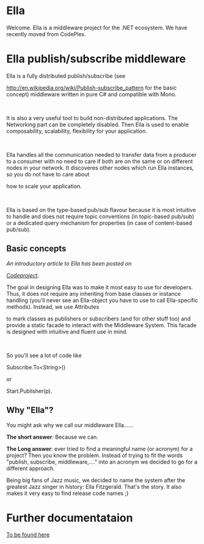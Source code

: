 
# Ella
Welcome. Ella is a middleware project for the .NET ecosystem.
We have recently moved from CodePlex.

<div class="wikidoc">

<h1></h1>

<h1>Ella publish/subscribe middleware</h1>

<p>Ella is a fully distributed publish/subscribe (see <a href="/ella/wikipage?title=http%3a%2f%2fen.wikipedia.org%2fwiki%2fPublish-subscribe_pattern&referringTitle=Home">

http://en.wikipedia.org/wiki/Publish-subscribe_pattern</a> for the basic concept) middleware written in pure C# and compatible with Mono.<br>

<br>

It is also a very useful tool to build non-distributed applications. The Networking part can be completely disabled. Then Ella is used to enable composability, scalability, flexibility for your application.<br>

<br>

Ella handles all the communication needed to transfer data from a producer to a consumer with no need to care if both are on the same or on different nodes in your network. It discoveres other nodes which run Ella instances, so you do not have to care about

 how to scale your application.<br>

<br>

Ella is based on the type-based pub/sub flavour because it is most intuitive to handle and does not require topic conventions (in topic-based pub/sub) or a dedicated query mechanism for properties (in case of content-based pub/sub).</p>


<h2>Basic concepts</h2>

<p><em>An introductory article to Ella has been posted on <a href="http://www.codeproject.com/Articles/655774/Ella-publish-subscribe-middleware" target="_blank">

Codeproject</a>.</em></p>

<p>The goal in designing Ella was to make it most easy to use for developers. Thus, it does not require any inheriting from base classes or instance handling (you'll never see an Ella-object you have to use to call Ella-specific methods). Instead, we use Attributes

 to mark classes as publishers or subscribers (and for other stuff too) and provide a static facade to interact with the Middleware System. This facade is designed with intuitive and fluent use in mind.<br>

<br>

So you'll see a lot of code like<br>

<span class="codeInline">Subscribe.To&lt;String&gt;()</span><br>

or<br>

<span class="codeInline">Start.Publisher(p)</span>.</p>

<h2>Why &quot;Ella&quot;?</h2>

<p>You might ask why we call our middleware Ella......<br>

<strong>The short answer</strong>: Because we can.<br>

<strong>The Long answer</strong>: ever tried to find a meaningful name (or acronym) for a project? Then you know the problem. Instead of trying to fit the words &quot;publish, subscribe, middleware,....&quot; into an acronym we decided to go for a different approach.

 Being big fans of Jazz music, we decided to name the system after the greatest Jazz singer in history: Ella Fitzgerald. That's the story. It also makes it very easy to find release code names ;)</p>

</div><div class="ClearBoth"></div>

# Further documentataion
[To be found here](docs/Documentation.md)
